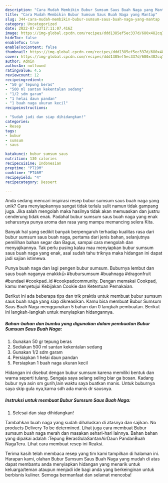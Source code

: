 ```yaml
---
description: "Cara Mudah Membikin Bubur Sumsum Saus Buah Naga yang Mantap"
title: "Cara Mudah Membikin Bubur Sumsum Saus Buah Naga yang Mantap"
slug: 344-cara-mudah-membikin-bubur-sumsum-saus-buah-naga-yang-mantap
category: Uncategorized
date: 2022-07-23T17:11:07.416Z
image: https://img-global.cpcdn.com/recipes/ddd1385ef5ec337d/680x482cq70/bubur-sumsum-saus-buah-naga-foto-resep-utama.jpg
hideToc: false
enableToc: true
enableTocContent: false
thumbnail: https://img-global.cpcdn.com/recipes/ddd1385ef5ec337d/680x482cq70/bubur-sumsum-saus-buah-naga-foto-resep-utama.jpg
cover: https://img-global.cpcdn.com/recipes/ddd1385ef5ec337d/680x482cq70/bubur-sumsum-saus-buah-naga-foto-resep-utama.jpg
author: Admin
authorAv: notfound
ratingvalue: 4.5
reviewcount: 12
recipeingredient:
- "50 gr tepung beras"
- "500 ml santan kekentalan sedang"
- "1/2 sdm garam"
- "1 helai daun pandan"
- "1 buah naga ukuran kecil"
recipeinstructions:

- "Sudah jadi dan siap dihidangkan!"
categories:
- Resep
tags:
- bubur
- sumsum
- saus

katakunci: bubur sumsum saus 
nutrition: 130 calories
recipecuisine: Indonesian
preptime: "PT19M"
cooktime: "PT46M"
recipeyield: "4"
recipecategory: Dessert

---
```





Anda sedang mencari inspirasi resep bubur sumsum saus buah naga yang unik? Cara menyiapkannya sangat tidak terlalu sulit namun tidak gampang juga. Jika salah mengolah maka hasilnya tidak akan memuaskan dan justru cenderung tidak enak. Padahal bubur sumsum saus buah naga yang enak seharusnya punya aroma dan rasa yang mampu memancing selera Kita.





Banyak hal yang sedikit banyak berpengaruh terhadap kualitas rasa dari bubur sumsum saus buah naga, pertama dari jenis bahan, selanjutnya pemilihan bahan segar dan Bagus, sampai cara mengolah dan menyajikannya. Tak perlu pusing kalau mau menyiapkan bubur sumsum saus buah naga yang enak,      asal sudah tahu triknya maka hidangan ini dapat jadi sajian istimewa.














Punya buah naga dan lagi pengen bubur sumsum. Buburnya lembut dan saus buah naganya enakkk👍 #bubursumsum #buahnaga #dragonfruit #bundaei #cookpad_id #cookpadcommunity. Dengan memakai Cookpad, kamu menyetujui Kebijakan Cookie dan Ketentuan Pemakaian.






Berikut ini ada beberapa tips dan trik praktis untuk membuat bubur sumsum saus buah naga yang siap dikreasikan. Kamu bisa membuat Bubur Sumsum Saus Buah Naga menggunakan 5 bahan dan 0 langkah pembuatan. Berikut ini langkah-langkah untuk menyiapkan hidangannya.

<!--inarticleads1-->

##### Bahan-bahan dan bumbu yang digunakan dalam pembuatan Bubur Sumsum Saus Buah Naga:

1. Gunakan 50 gr tepung beras
1. Sediakan 500 ml santan kekentalan sedang
1. Gunakan 1/2 sdm garam
1. Persiapkan 1 helai daun pandan
1. Persiapkan 1 buah naga ukuran kecil


Hidangan ini disebut dengan bubur sumsum karena memiliki bentuk dan warna seperti tulang. Sengaja saya selang seling biar ga bosan. Kadang bubur nya asin sm gurih,lain waktu saya buatkan manis. Untuk buburnya saya skip gula nya,karna sdh ada manis dr sausnya. 

<!--inarticleads2-->

##### Instruksi untuk membuat Bubur Sumsum Saus Buah Naga:


1. Selesai dan siap dihidangkan!

Tambahkan buah naga yang sudah dihaluskan di atasnya dan sajikan. No products Delivery To be determined. Lihat juga cara membuat Bubur sumsum buah naga merah dan masakan sehari-hari lainnya. Bahan bahan yang dipakai adalah :Tepung BerasGulaSantanAirDaun PandanBuah NagaTeru. Lihat cara membuat resep ini Reaksi. 

Terima kasih telah membaca resep yang tim kami tampilkan di halaman ini. Harapan kami, olahan Bubur Sumsum Saus Buah Naga yang mudah di atas dapat membantu anda menyiapkan hidangan yang menarik untuk keluarga/teman ataupun menjadi ide bagi anda yang berkeinginan untuk berbisnis kuliner. Semoga bermanfaat dan selamat mencoba!
